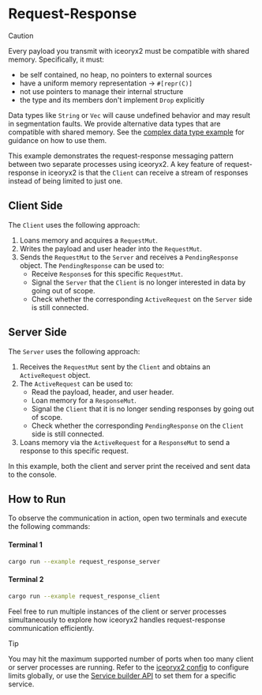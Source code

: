 # Request-Response

> [!CAUTION]
> Every payload you transmit with iceoryx2 must be compatible with shared
> memory. Specifically, it must:
>
> * be self contained, no heap, no pointers to external sources
> * have a uniform memory representation -> `#[repr(C)]`
> * not use pointers to manage their internal structure
> * the type and its members don't implement `Drop` explicitly
>
> Data types like `String` or `Vec` will cause undefined behavior and may
> result in segmentation faults. We provide alternative data types that are
> compatible with shared memory. See the
> [complex data type example](../complex_data_types) for guidance on how to
> use them.

This example demonstrates the request-response messaging pattern between two
separate processes using iceoryx2. A key feature of request-response in
iceoryx2 is that the `Client` can receive a stream of responses instead of
being limited to just one.

## Client Side

The `Client` uses the following approach:

1. Loans memory and acquires a `RequestMut`.
2. Writes the payload and user header into the `RequestMut`.
3. Sends the `RequestMut` to the `Server` and receives a `PendingResponse`
   object. The `PendingResponse` can be used to:
   - Receive `Response`s for this specific `RequestMut`.
   - Signal the `Server` that the `Client` is no longer interested in data by
     going out of scope.
   - Check whether the corresponding `ActiveRequest` on the `Server` side is
     still connected.

## Server Side

The `Server` uses the following approach:

1. Receives the `RequestMut` sent by the `Client` and obtains an
   `ActiveRequest` object.
2. The `ActiveRequest` can be used to:
   - Read the payload, header, and user header.
   - Loan memory for a `ResponseMut`.
   - Signal the `Client` that it is no longer sending responses by going out
     of scope.
   - Check whether the corresponding `PendingResponse` on the `Client` side
     is still connected.
3. Loans memory via the `ActiveRequest` for a `ResponseMut` to send a response
   to this specific request.

In this example, both the client and server print the received and sent data
to the console.

## How to Run

To observe the communication in action, open two terminals and execute the
following commands:

#### Terminal 1
```sh
cargo run --example request_response_server
```

#### Terminal 2
```sh
cargo run --example request_response_client
```

Feel free to run multiple instances of the client or server processes
simultaneously to explore how iceoryx2 handles request-response communication
efficiently.

> [!TIP]
> You may hit the maximum supported number of ports when too many client or
> server processes are running. Refer to the [iceoryx2 config](../../../config)
> to configure limits globally, or use the
> [Service builder API](https://docs.rs/iceoryx2/latest/iceoryx2/service/index.html)
> to set them for a specific service.
